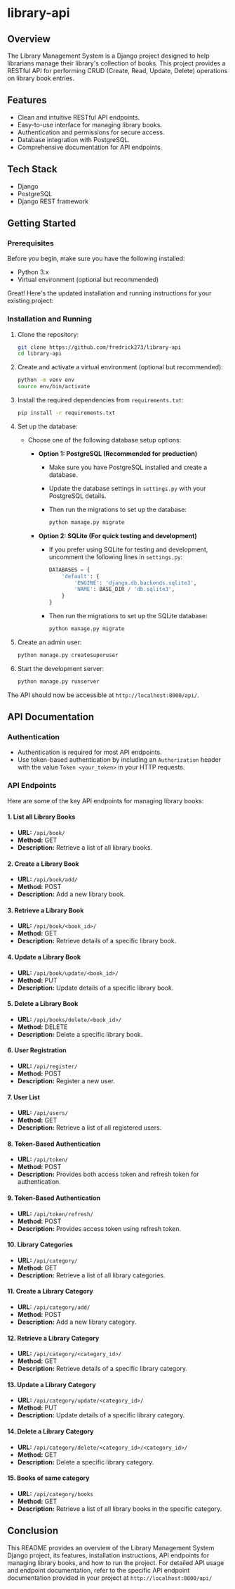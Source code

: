 # library-api

## Overview

The Library Management System is a Django project designed to help librarians manage their library's collection of books. This project provides a RESTful API for performing CRUD (Create, Read, Update, Delete) operations on library book entries.

## Features

- Clean and intuitive RESTful API endpoints.
- Easy-to-use interface for managing library books.
- Authentication and permissions for secure access.
- Database integration with PostgreSQL.
- Comprehensive documentation for API endpoints.

## Tech Stack

- Django
- PostgreSQL
- Django REST framework

## Getting Started

### Prerequisites

Before you begin, make sure you have the following installed:

- Python 3.x
- Virtual environment (optional but recommended)

Great! Here's the updated installation and running instructions for your existing project:

### Installation and Running

1. Clone the repository:

   ```bash
   git clone https://github.com/fredrick273/library-api
   cd library-api
   ```

2. Create and activate a virtual environment (optional but recommended):

   ```bash
   python -m venv env
   source env/bin/activate
   ```

3. Install the required dependencies from `requirements.txt`:

   ```bash
   pip install -r requirements.txt
   ```

4. Set up the database:

   - Choose one of the following database setup options:

     - **Option 1: PostgreSQL (Recommended for production)**

       - Make sure you have PostgreSQL installed and create a database.
       - Update the database settings in `settings.py` with your PostgreSQL details.
       - Then run the migrations to set up the database:

         ```bash
         python manage.py migrate
         ```

     - **Option 2: SQLite (For quick testing and development)**

       - If you prefer using SQLite for testing and development, uncomment the following lines in `settings.py`:

         ```python
         DATABASES = {
             'default': {
                 'ENGINE': 'django.db.backends.sqlite3',
                 'NAME': BASE_DIR / 'db.sqlite3',
             }
         }
         ```

       - Then run the migrations to set up the SQLite database:

         ```bash
         python manage.py migrate
         ```

5. Create an admin user:

   ```bash
   python manage.py createsuperuser
   ```

6. Start the development server:

   ```bash
   python manage.py runserver
   ```

The API should now be accessible at `http://localhost:8000/api/`.

## API Documentation

### Authentication

- Authentication is required for most API endpoints.
- Use token-based authentication by including an `Authorization` header with the value `Token <your_token>` in your HTTP requests.

### API Endpoints

Here are some of the key API endpoints for managing library books:

#### 1. List all Library Books

- **URL:** `/api/book/`
- **Method:** GET
- **Description:** Retrieve a list of all library books.

#### 2. Create a Library Book

- **URL:** `/api/book/add/`
- **Method:** POST
- **Description:** Add a new library book.

#### 3. Retrieve a Library Book

- **URL:** `/api/book/<book_id>/`
- **Method:** GET
- **Description:** Retrieve details of a specific library book.

#### 4. Update a Library Book

- **URL:** `/api/book/update/<book_id>/`
- **Method:** PUT
- **Description:** Update details of a specific library book.

#### 5. Delete a Library Book

- **URL:** `/api/books/delete/<book_id>/`
- **Method:** DELETE
- **Description:** Delete a specific library book.

#### 6. User Registration

- **URL:** `/api/register/`
- **Method:** POST
- **Description:** Register a new user.

#### 7. User List

- **URL:** `/api/users/`
- **Method:** GET
- **Description:** Retrieve a list of all registered users.

#### 8. Token-Based Authentication

- **URL:** `/api/token/`
- **Method:** POST
- **Description:** Provides both access token and refresh token for authentication.

#### 9. Token-Based Authentication

- **URL:** `/api/token/refresh/`
- **Method:** POST
- **Description:** Provides access token using refresh token.

#### 10. Library Categories

- **URL:** `/api/category/`
- **Method:** GET
- **Description:** Retrieve a list of all library categories.

#### 11. Create a Library Category

- **URL:** `/api/category/add/`
- **Method:** POST
- **Description:** Add a new library category.

#### 12. Retrieve a Library Category

- **URL:** `/api/category/<category_id>/`
- **Method:** GET
- **Description:** Retrieve details of a specific library category.

#### 13. Update a Library Category

- **URL:** `/api/category/update/<category_id>/`
- **Method:** PUT
- **Description:** Update details of a specific library category.

#### 14. Delete a Library Category

- **URL:** `/api/category/delete/<category_id>/<category_id>/`
- **Method:** GET
- **Description:** Delete a specific library category.

#### 15. Books of same category

- **URL:** `/api/category/books`
- **Method:** GET
- **Description:** Retrieve a list of all library books in the specific category.

## Conclusion

This README provides an overview of the Library Management System Django project, its features, installation instructions, API endpoints for managing library books, and how to run the project. For detailed API usage and endpoint documentation, refer to the specific API endpoint documentation provided in your project at `http://localhost:8000/api/`
